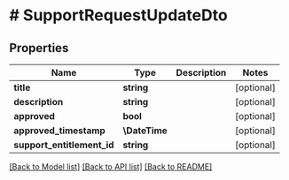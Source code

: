 # # SupportRequestUpdateDto

## Properties

Name | Type | Description | Notes
------------ | ------------- | ------------- | -------------
**title** | **string** |  | [optional]
**description** | **string** |  | [optional]
**approved** | **bool** |  | [optional]
**approved_timestamp** | **\DateTime** |  | [optional]
**support_entitlement_id** | **string** |  | [optional]

[[Back to Model list]](../../README.md#models) [[Back to API list]](../../README.md#endpoints) [[Back to README]](../../README.md)
